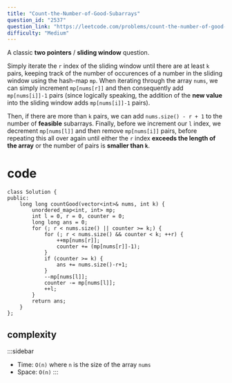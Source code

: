 ```yaml
---
title: "Count-the-Number-of-Good-Subarrays"
question_id: "2537"
question_link: "https://leetcode.com/problems/count-the-number-of-good-subarrays/"
difficulty: "Medium"
---
```


A classic **two pointers** / **sliding window** question.

Simply iterate the `r` index of the sliding window until there are at least `k` pairs, 
keeping track of the number of occurences of a number in the sliding window using the hash-map `mp`.
When iterating through the array `nums`, we can simply increment `mp[nums[r]]` and then consequently add `mp[nums[i]]-1` pairs 
(since logically speaking, the addition of the **new value** into the sliding window adds `mp[nums[i]]-1` pairs).

Then, if there are more than `k` pairs, we can add `nums.size() - r + 1` to the number of **feasible** subarrays.
Finally, before we increment our `l` index, we decrement `mp[nums[l]]` and then remove `mp[nums[i]]` pairs,
before repeating this all over again until either the `r` index **exceeds the length of the array** or the number of pairs is **smaller than `k`**. 

# cod<span>e</span>

```{.cpp}
class Solution {
public:
    long long countGood(vector<int>& nums, int k) {
        unordered_map<int, int> mp;
        int l = 0, r = 0, counter = 0;
        long long ans = 0;
        for (; r < nums.size() || counter >= k;) {
            for (; r < nums.size() && counter < k; ++r) {
                ++mp[nums[r]];
                counter += (mp[nums[r]]-1);
            }
            if (counter >= k) {
                ans += nums.size()-r+1;
            }
            --mp[nums[l]];
            counter -= mp[nums[l]];
            ++l;
        }
        return ans;
    }
};
```

## complexit<span>y</span>

:::sidebar
- Time: `O(n)` where `n` is the size of the array `nums`
- Space: `O(n)`
:::
